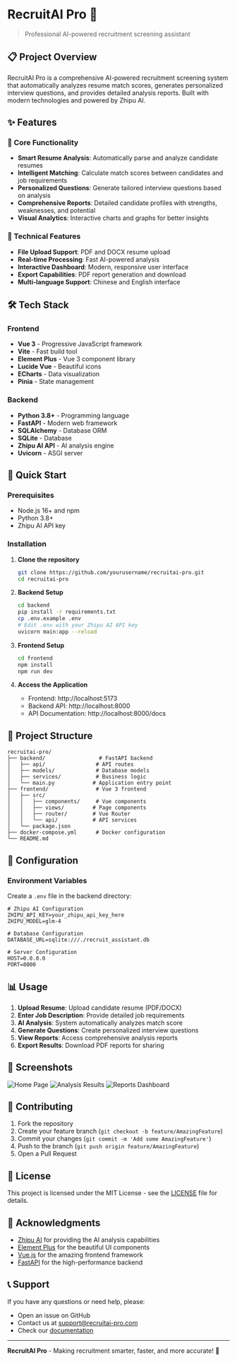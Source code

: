 # RecruitAI Pro 🚀

> Professional AI-powered recruitment screening assistant

## 📋 Project Overview

RecruitAI Pro is a comprehensive AI-powered recruitment screening system that automatically analyzes resume match scores, generates personalized interview questions, and provides detailed analysis reports. Built with modern technologies and powered by Zhipu AI.

## ✨ Features

### 🎯 Core Functionality
- **Smart Resume Analysis**: Automatically parse and analyze candidate resumes
- **Intelligent Matching**: Calculate match scores between candidates and job requirements
- **Personalized Questions**: Generate tailored interview questions based on analysis
- **Comprehensive Reports**: Detailed candidate profiles with strengths, weaknesses, and potential
- **Visual Analytics**: Interactive charts and graphs for better insights

### 🔧 Technical Features
- **File Upload Support**: PDF and DOCX resume upload
- **Real-time Processing**: Fast AI-powered analysis
- **Interactive Dashboard**: Modern, responsive user interface
- **Export Capabilities**: PDF report generation and download
- **Multi-language Support**: Chinese and English interface

## 🛠️ Tech Stack

### Frontend
- **Vue 3** - Progressive JavaScript framework
- **Vite** - Fast build tool
- **Element Plus** - Vue 3 component library
- **Lucide Vue** - Beautiful icons
- **ECharts** - Data visualization
- **Pinia** - State management

### Backend
- **Python 3.8+** - Programming language
- **FastAPI** - Modern web framework
- **SQLAlchemy** - Database ORM
- **SQLite** - Database
- **Zhipu AI API** - AI analysis engine
- **Uvicorn** - ASGI server

## 🚀 Quick Start

### Prerequisites
- Node.js 16+ and npm
- Python 3.8+
- Zhipu AI API key

### Installation

1. **Clone the repository**
   ```bash
   git clone https://github.com/yourusername/recruitai-pro.git
   cd recruitai-pro
   ```

2. **Backend Setup**
   ```bash
   cd backend
   pip install -r requirements.txt
   cp .env.example .env
   # Edit .env with your Zhipu AI API key
   uvicorn main:app --reload
   ```

3. **Frontend Setup**
   ```bash
   cd frontend
   npm install
   npm run dev
   ```

4. **Access the Application**
   - Frontend: http://localhost:5173
   - Backend API: http://localhost:8000
   - API Documentation: http://localhost:8000/docs

## 📁 Project Structure

```
recruitai-pro/
├── backend/                 # FastAPI backend
│   ├── api/                # API routes
│   ├── models/             # Database models
│   ├── services/           # Business logic
│   └── main.py            # Application entry point
├── frontend/               # Vue 3 frontend
│   ├── src/
│   │   ├── components/     # Vue components
│   │   ├── views/         # Page components
│   │   ├── router/        # Vue Router
│   │   └── api/           # API services
│   └── package.json
├── docker-compose.yml      # Docker configuration
└── README.md
```

## 🔧 Configuration

### Environment Variables

Create a `.env` file in the backend directory:

```env
# Zhipu AI Configuration
ZHIPU_API_KEY=your_zhipu_api_key_here
ZHIPU_MODEL=glm-4

# Database Configuration
DATABASE_URL=sqlite:///./recruit_assistant.db

# Server Configuration
HOST=0.0.0.0
PORT=8000
```

## 📊 Usage

1. **Upload Resume**: Upload candidate resume (PDF/DOCX)
2. **Enter Job Description**: Provide detailed job requirements
3. **AI Analysis**: System automatically analyzes match score
4. **Generate Questions**: Create personalized interview questions
5. **View Reports**: Access comprehensive analysis reports
6. **Export Results**: Download PDF reports for sharing

## 🎨 Screenshots

![Home Page](docs/screenshots/home.png)
![Analysis Results](docs/screenshots/analysis.png)
![Reports Dashboard](docs/screenshots/reports.png)

## 🤝 Contributing

1. Fork the repository
2. Create your feature branch (`git checkout -b feature/AmazingFeature`)
3. Commit your changes (`git commit -m 'Add some AmazingFeature'`)
4. Push to the branch (`git push origin feature/AmazingFeature`)
5. Open a Pull Request

## 📄 License

This project is licensed under the MIT License - see the [LICENSE](LICENSE) file for details.

## 🙏 Acknowledgments

- [Zhipu AI](https://www.zhipuai.cn/) for providing the AI analysis capabilities
- [Element Plus](https://element-plus.org/) for the beautiful UI components
- [Vue.js](https://vuejs.org/) for the amazing frontend framework
- [FastAPI](https://fastapi.tiangolo.com/) for the high-performance backend

## 📞 Support

If you have any questions or need help, please:
- Open an issue on GitHub
- Contact us at support@recruitai-pro.com
- Check our [documentation](docs/)

---

**RecruitAI Pro** - Making recruitment smarter, faster, and more accurate! 🎯